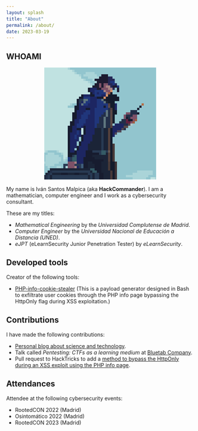 ```yaml
---
layout: splash
title: "About"
permalink: /about/
date: 2023-03-19
---
```


## WHOAMI
<p align="center">
<img src="/assets/images/avatar.png">
</p>

My name is Iván Santos Malpica (aka **HackCommander**). I am a mathematician, computer engineer and I work as a cybersecurity consultant.

These are my titles:

- *Mathematical Engineering* by the *Universidad Complutense de Madrid*.
- *Computer Engineer* by the *Universidad Nacional de Educación a Distancia (UNED)*.
- *eJPT* (eLearnSecurity Junior Penetration Tester) by *eLearnSecurity*.

## Developed tools
Creator of the following tools:

- [PHP-info-cookie-stealer](https://github.com/HackCommander/PHP-info-cookie-stealer) (This is a payload generator designed in Bash to exfiltrate user cookies through the PHP info page bypassing the HttpOnly flag during XSS exploitation.)

## Contributions
I have made the following contributions:

- [Personal blog about science and technology](https://hackcommander.github.io/).
- Talk called *Pentesting: CTFs as a learning medium* at [Bluetab Company](https://www.bluetab.net/es/).
- Pull request to HackTricks to add a [method to bypass the HttpOnly during an XSS exploit using the PHP info page](https://book.hacktricks.xyz/pentesting-web/hacking-with-cookies).

## Attendances
Attendee at the following cybersecurity events:

- RootedCON 2022 (Madrid)
- Osintomático 2022 (Madrid)
- RootedCON 2023 (Madrid)
